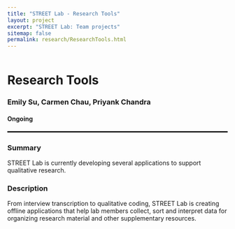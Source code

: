 ```yaml
---
title: "STREET Lab - Research Tools"
layout: project
excerpt: "STREET Lab: Team projects"
sitemap: false
permalink: research/ResearchTools.html
---
```

<div class="row" style="display: flex;">


<!--<div class="col-sm-5 clearfix" >
  <img src="{{ site.url }}{{ site.baseurl }}/images/pubpic/{{ project.photo }}" class="img-reponsive" width="100%" style="float: left" />
</div>-->

<div class="container-fluid">
  <h1>Research Tools</h1>
  <h3>Emily Su, Carmen Chau, Priyank Chandra</h3>
  <h4>Ongoing</h4>
  
</div>

</div>

<hr style="margin-top: 0.1rem;
  margin-bottom: 0.1rem;
  border: 0;
  border-top: 2px solid rgba(0, 0, 0, 0.2);"/>

<div class="row" style="display: flex;">

<div class=" col-sm-12">
  <h3>Summary</h3>
STREET Lab is currently developing several applications to support qualitative research.

  <h3>Description</h3>
From interview transcription to qualitative coding, STREET Lab is creating offline applications that help lab members collect, sort and interpret data for organizing research material and other supplementary resources. 


<br />